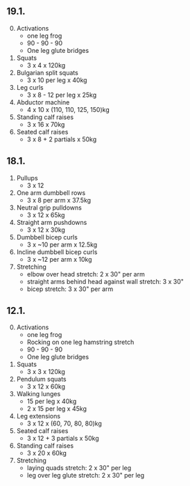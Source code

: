 ## 19.1.

0. Activations
   - one leg frog
   - 90 - 90 - 90
   - One leg glute bridges
1. Squats
   - 3 x 4 x 120kg
2. Bulgarian split squats
   - 3 x 10 per leg x 40kg
3. Leg curls
   - 3 x 8 - 12 per leg x 25kg
4. Abductor machine
   - 4 x 10 x (110, 110, 125, 150)kg
5. Standing calf raises
   - 3 x 16 x 70kg
6. Seated calf raises
   - 3 x 8 + 2 partials x 50kg

## 18.1.

1. Pullups
   - 3 x 12
2. One arm dumbbell rows
   - 3 x 8 per arm x 37.5kg
3. Neutral grip pulldowns
   - 3 x 12 x 65kg
4. Straight arm pushdowns
   - 3 x 12 x 30kg
5. Dumbbell bicep curls
   - 3 x ~10 per arm x 12.5kg
6. Incline dumbbell bicep curls
   - 3 x ~12 per arm x 10kg
7. Stretching
   - elbow over head stretch: 2 x 30" per arm
   - straight arms behind head against wall stretch: 3 x 30"
   - bicep stretch: 3 x 30" per arm

## 12.1.

0. Activations
   - one leg frog
   - Rocking on one leg hamstring stretch
   - 90 - 90 - 90
   - One leg glute bridges
1. Squats
   - 3 x 3 x 120kg
2. Pendulum squats
   - 3 x 12 x 60kg
3. Walking lunges
   - 15 per leg x 40kg
   - 2 x 15 per leg x 45kg
4. Leg extensions
   - 3 x 12 x (60, 70, 80, 80)kg
5. Seated calf raises
   - 3 x 12 + 3 partials x 50kg
6. Standing calf raises
   - 3 x 20 x 60kg
7. Stretching
   - laying quads stretch: 2 x 30" per leg
   - leg over leg glute stretch: 2 x 30" per leg
